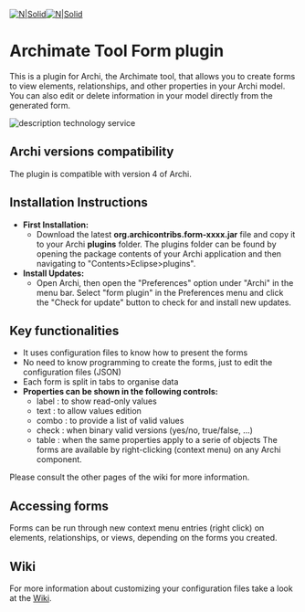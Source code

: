 [![N|Solid](http://www.archimatetool.com/img/archi_logo.png)](http://www.archimatetool.com/)[![N|Solid](http://www.archimatetool.com/img/archi_text.png)](http://www.archimatetool.com/)
# Archimate Tool Form plugin
This is a plugin for Archi, the Archimate tool, that allows you to create forms to view
elements, relationships, and other properties in your Archi model. You can also edit or delete
information in your model directly from the generated form.

![description technology service](https://user-images.githubusercontent.com/9281982/32824895-1bee7b02-c9e3-11e7-8e66-9d22ae234f06.png)

## Archi versions compatibility
The plugin is compatible with version 4 of Archi.

## Installation Instructions
* **First Installation:**
  * Download the latest **org.archicontribs.form-xxxx.jar** file and copy it to your Archi **plugins** 
    folder. The plugins folder can be found by opening the package contents of your Archi application 
    and then navigating to "Contents>Eclipse>plugins". 
* **Install Updates:**
  * Open Archi, then open the "Preferences" option under "Archi" in the menu bar. 
    Select "form plugin" in the Preferences menu and click the "Check for update"
    button to check for and install new updates.
  
## Key functionalities
* It uses configuration files to know how to present the forms
* No need to know programming to create the forms, just to edit the configuration files (JSON)
* Each form is split in tabs to organise data
* **Properties can be shown in the following controls:**
    * label : to show read-only values
    * text : to allow values edition
    * combo : to provide a list of valid values
    * check : when binary valid versions (yes/no, true/false, ...)
    * table : when the same properties apply to a serie of objects The forms are available by right-clicking (context menu) on any Archi component.

Please consult the other pages of the wiki for more information.

## Accessing forms
Forms can be run through new context menu entries (right click) on elements, relationships, or views, depending on the forms you created.

## Wiki
For more information about customizing your configuration files take a look at the [Wiki](https://github.com/archi-contribs/form-plugin/wiki).
 

